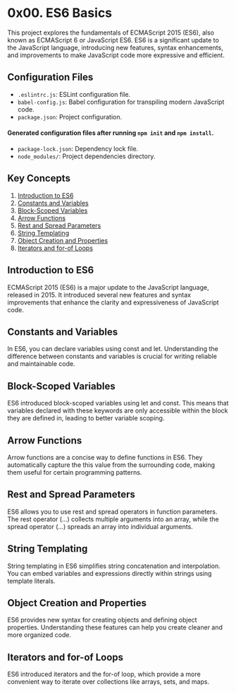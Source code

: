 # 0x00. ES6 Basics

This project explores the fundamentals of ECMAScript 2015 (ES6), also known as ECMAScript 6 or JavaScript ES6. ES6 is a significant update to the JavaScript language, introducing new features, syntax enhancements, and improvements to make JavaScript code more expressive and efficient.


## Configuration Files

- `.eslintrc.js`: ESLint configuration file.
- `babel-config.js`: Babel configuration for transpiling modern JavaScript code.
- `package.json`: Project configuration.

#### Generated configuration files after running `npm init` and `npm install`.

- `package-lock.json`: Dependency lock file.
- `node_modules/`: Project dependencies directory.


## Key Concepts

1) [Introduction to ES6](#introduction-to-es6)
2) [Constants and Variables](#constants-and-variables)
3) [Block-Scoped Variables](#block-scoped-variables)
4) [Arrow Functions](#arrow-functions)
5) [Rest and Spread Parameters](#rest-and-spread-parameters)
6) [String Templating](#string-templating)
7) [Object Creation and Properties](#object-creation-and-properties)
8) [Iterators and for-of Loops](#iterators-and-for-of-loops)


## Introduction to ES6

ECMAScript 2015 (ES6) is a major update to the JavaScript language, released in 2015. It introduced several new features and syntax improvements that enhance the clarity and expressiveness of JavaScript code.

## Constants and Variables

In ES6, you can declare variables using const and let. Understanding the difference between constants and variables is crucial for writing reliable and maintainable code.

## Block-Scoped Variables

ES6 introduced block-scoped variables using let and const. This means that variables declared with these keywords are only accessible within the block they are defined in, leading to better variable scoping.

## Arrow Functions

Arrow functions are a concise way to define functions in ES6. They automatically capture the this value from the surrounding code, making them useful for certain programming patterns.

## Rest and Spread Parameters

ES6 allows you to use rest and spread operators in function parameters. The rest operator (...) collects multiple arguments into an array, while the spread operator (...) spreads an array into individual arguments.

## String Templating

String templating in ES6 simplifies string concatenation and interpolation. You can embed variables and expressions directly within strings using template literals.

## Object Creation and Properties

ES6 provides new syntax for creating objects and defining object properties. Understanding these features can help you create cleaner and more organized code.

## Iterators and for-of Loops

ES6 introduced iterators and the for-of loop, which provide a more convenient way to iterate over collections like arrays, sets, and maps.
